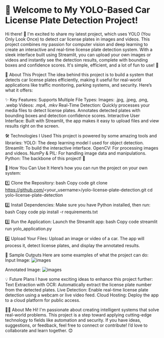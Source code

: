 # 🚗 Welcome to My YOLO-Based Car License Plate Detection Project!

Hi there! 👋
I'm excited to share my latest project, which uses YOLO (You Only Look Once) to detect car license plates in images and videos. This project combines my passion for computer vision and deep learning to create an interactive and real-time license plate detection system.
With a sleek interface built using Streamlit, you can upload your own images or videos and instantly see the detection results, complete with bounding boxes and confidence scores. It's simple, efficient, and a lot of fun to use! 🚀

📂 About This Project
The idea behind this project is to build a system that detects car license plates efficiently, making it useful for real-world applications like traffic monitoring, parking systems, and security. Here’s what it offers:

✨ Key Features:
Supports Multiple File Types:
Images: .jpg, .jpeg, .png, .webp
Videos: .mp4, .mkv
Real-Time Detection:
Quickly processes your media files to detect license plates.
Annotates detected plates with bounding boxes and detection confidence scores.
Interactive User Interface:
Built with Streamlit, the app makes it easy to upload files and view results right on the screen.

🛠️ Technologies I Used
This project is powered by some amazing tools and libraries:
YOLO: The deep learning model I used for object detection.
Streamlit: To build the interactive interface.
OpenCV: For processing images and videos.
NumPy & PIL: For handling image data and manipulations.
Python: The backbone of this project! 🐍

🚀 How You Can Use It
Here’s how you can run the project on your own system:

1️⃣ Clone the Repository:
bash
Copy code
git clone https://github.com/<your_username>/yolo-license-plate-detection.git
cd yolo-license-plate-detection

2️⃣ Install Dependencies:
Make sure you have Python installed, then run:
bash
Copy code
pip install -r requirements.txt

3️⃣ Run the Application:
Launch the Streamlit app:
bash
Copy code
streamlit run yolo_application.py

4️⃣ Upload Your Files:
Upload an image or video of a car.
The app will process it, detect license plates, and display the annotated results.

📸 Sample Outputs
Here are some examples of what the project can do:
Input Image:
![images](https://github.com/user-attachments/assets/6026e62c-d94f-4cf5-b7ff-a8738396ec1f)

Annotated Image:
![images](https://github.com/user-attachments/assets/f92ccba4-0cc2-42f6-a909-792b031a8147)


💡 Future Plans
I have some exciting ideas to enhance this project further:
Text Extraction with OCR: Automatically extract the license plate number from the detected plates.
Live Detection: Enable real-time license plate detection using a webcam or live video feed.
Cloud Hosting: Deploy the app to a cloud platform for public access.

👨‍💻 About Me
Hi! I'm passionate about creating intelligent systems that solve real-world problems. This project is a step toward applying cutting-edge technology to fields like automation and security.
If you have ideas, suggestions, or feedback, feel free to connect or contribute! I’d love to collaborate and learn together. 😊
